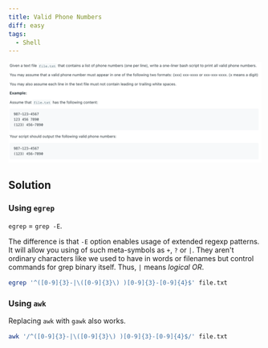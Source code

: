 ```yaml
---
title: Valid Phone Numbers
diff: easy
tags:
  - Shell
---
```


<img class="medium-zoom" src="/algo/valid-phone-numbers.png" alt="https://leetcode.com/problems/valid-phone-numbers">

## Solution

### Using `egrep`

`egrep` $=$ `grep -E`.

The difference is that `-E` option enables usage of extended regexp patterns. It will allow you using of such meta-symbols as `+`, `?` or `|`. They aren't ordinary characters like we used to have in words or filenames but control commands for grep binary itself. Thus, `|` means _logical OR_.

```bash
egrep '^([0-9]{3}-|\([0-9]{3}\) )[0-9]{3}-[0-9]{4}$' file.txt
```

### Using `awk`

Replacing `awk` with `gawk` also works.

```bash
awk '/^([0-9]{3}-|\([0-9]{3}\) )[0-9]{3}-[0-9]{4}$/' file.txt
```
